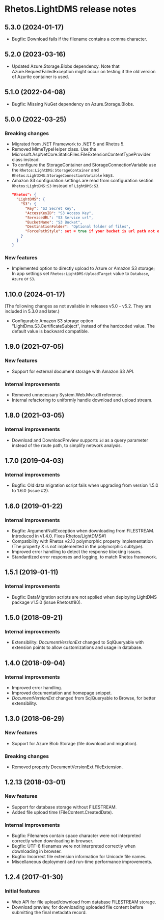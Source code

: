 # Rhetos.LightDMS release notes

## 5.3.0 (2024-01-17)

* Bugfix: Download fails if the filename contains a comma character.

## 5.2.0 (2023-03-16)

* Updated Azure.Storage.Blobs dependency.
  Note that Azure.RequestFailedException might occur on testing if the old version of Azurite container is used.

## 5.1.0 (2022-04-08)

* Bugfix: Missing NuGet dependency on Azure.Storage.Blobs.

## 5.0.0 (2022-03-25)

### Breaking changes

* Migrated from .NET Framework to .NET 5 and Rhetos 5.
* Removed MimeTypeHelper class. Use the Microsoft.AspNetCore.StaticFiles.FileExtensionContentTypeProvider class instead.
* To configure the StorageContainer and StorageConnectionVariable use the `Rhetos:LightDMS:StorageContainer` and `Rhetos:LightDMS:StorageConnectionVariable` keys.
* Amazon S3 configuration settings are read from configuration section `Rhetos:LightDMS:S3` instead of `LightDMS:S3`.
  ```json
  "Rhetos": {
    "LightDMS": {
      "S3": {
        "Key": "S3 Secret Key",
        "AccessKeyID": "S3 Access Key",
        "ServiceURL": "S3 Service url",
        "BucketName": "S3 Bucket",
        "DestinationFolder": "Optional folder of files",
        "ForcePathStyle": set = true if your bucket is url path not on subdomain
      }
    }
  }
  ```

### New features

* Implemented option to directly upload to Azure or Amazon S3 storage;
  In app settings set `Rhetos:LightDMS:UploadTarget` value to `Database`, `Azure` or `S3`.

## 1.10.0 (2024-01-17)

(The following changes as not available in releases v5.0 - v5.2. They are included in 5.3.0 and later.)

* Configurable Amazon S3 storage option "LightDms.S3.CertificateSubject", instead of the hardcoded value.
  The default value is backward compatible.

## 1.9.0 (2021-07-05)

### New features

* Support for external document storage with Amazon S3 API.

### Internal improvements

* Removed unnecessary System.Web.Mvc.dll reference.
* Internal refactoring to uniformly handle download and upload stream.

## 1.8.0 (2021-03-05)

### Internal improvements

* Download and DownloadPreview supports `id` as a query parameter instead of the route path, to simplify network analysis.

## 1.7.0 (2019-04-03)

### Internal improvements

* Bugfix: Old data migration script fails when upgrading from version 1.5.0 to 1.6.0 (issue #2).

## 1.6.0 (2019-01-22)

### Internal improvements

* Bugfix: ArgumentNullException when downloading from FILESTREAM.
  Introduced in v1.4.0.
  Fixes Rhetos/LightDMS#1
* Compatibility with Rhetos v2.10 polymorphic property implementation (The property X is not implemented in the polymorphic subtype).
* Improved error handling to detect the response blocking issues.
* Standardized error responses and logging, to match Rhetos framework.

## 1.5.1 (2019-01-11)

### Internal improvements

* Bugfix: DataMigration scripts are not applied when deploying LightDMS package v1.5.0 (issue Rhetos#80).

## 1.5.0 (2018-09-21)

### Internal improvements

* Extensibility: *DocumentVersionExt* changed to SqlQueryable with extension points to allow customizations and usage in database.

## 1.4.0 (2018-09-04)

### Internal improvements

* Improved error handling.
* Improved documentation and homepage snippet.
* *DocumentVersionExt* changed from SqlQueryable to Browse, for better extensibility.

## 1.3.0 (2018-06-29)

### New features

* Support for Azure Blob Storage (file download and migration).

### Breaking changes

* Removed property DocumentVersionExt.FileExtension.

## 1.2.13 (2018-03-01)

### New features

* Support for database storage without FILESTREAM.
* Added file upload time (FileContent.CreatedDate).

### Internal improvements

* Bugfix: Filenames contain space character were not interpreted correctly when downloading in browser.
* Bugfix: UTF-8 filenames were not interpreted correctly when downloading in browser.
* Bugfix: Incorrect file extension information for Unicode file names.
* Miscellaneous deployment and run-time performance improvements.

## 1.2.4 (2017-01-30)

### Initial features

* Web API for file upload/download from database FILESTREAM storage.
* Download preview, for downloading uploaded file content before submitting the final metadata record.
